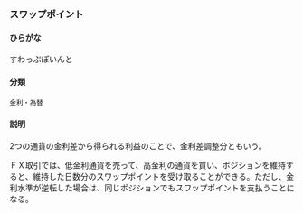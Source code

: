 <div style="display:none;">

## [あ行](securities-terms?id=あ行)
## [か行](securities-terms?id=か行)
## [さ行](securities-terms?id=さ行)

</div>

### スワップポイント

#### ひらがな

すわっぷぽいんと

#### 分類

`金利・為替`

#### 説明

2つの通貨の金利差から得られる利益のことで、金利差調整分ともいう。
 
ＦＸ取引では、低金利通貨を売って、高金利の通貨を買い、ポジションを維持すると、維持した日数分のスワップポイントを受け取ることができる。ただし、金利水準が逆転した場合は、同じポジションでもスワップポイントを支払うことになる。

<div style="display:none;">

## [た行](securities-terms?id=た行)
## [な行](securities-terms?id=な行)
## [は行](securities-terms?id=は行)
## [ま行](securities-terms?id=ま行)
## [や行](securities-terms?id=や行)
## [ら行](securities-terms?id=ら行)
## [わ行](securities-terms?id=わ行)
## [英数字・記号](securities-terms?id=英数字・記号)

</div>

